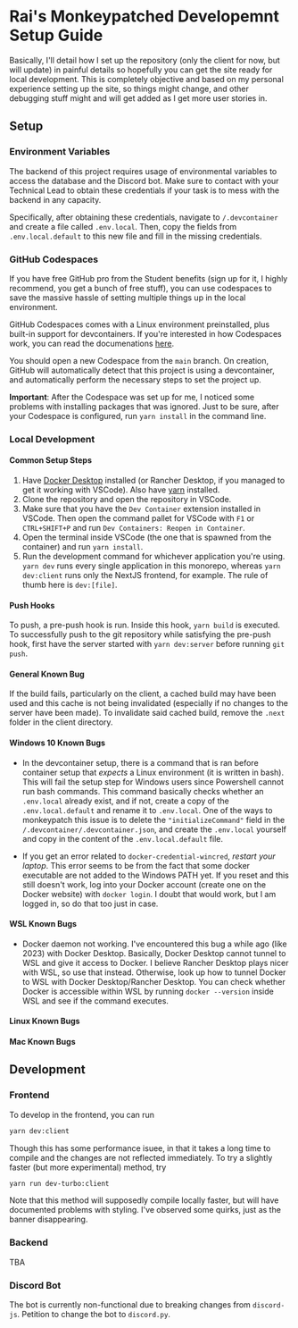 # Rai's Monkeypatched Developemnt Setup Guide

Basically, I'll detail how I set up the repository (only the client for now, but will update) in painful details so hopefully you can get the site ready for local development. This is completely objective and based on my personal experience setting up the site, so things might change, and other debugging stuff might and will get added as I get more user stories in.

## Setup

### Environment Variables

The backend of this project requires usage of environmental variables to access the database and the Discord bot. Make sure to contact with your Technical Lead to obtain these credentials if your task is to mess with the backend in any capacity.

Specifically, after obtaining these credentials, navigate to `/.devcontainer` and create a file called `.env.local`. Then, copy the fields from `.env.local.default` to this new file and fill in the missing credentials.

### GitHub Codespaces

If you have free GitHub pro from the Student benefits (sign up for it, I highly recommend, you get a bunch of free stuff), you can use codespaces to save the massive hassle of setting multiple things up in the local environment.

GitHub Codespaces comes with a Linux environment preinstalled, plus built-in support for devcontainers. If you're interested in how Codespaces work, you can read the documenations [here](https://docs.github.com/en/codespaces/overview).

You should open a new Codespace from the `main` branch. On creation, GitHub will automatically detect that this project is using a devcontainer, and automatically perform the necessary steps to set the project up.

**Important**: After the Codespace was set up for me, I noticed some problems with installing packages that was ignored. Just to be sure, after your Codespace is configured, run `yarn install` in the command line.

### Local Development

#### Common Setup Steps

1. Have [Docker Desktop](https://www.docker.com/products/docker-desktop/) installed (or Rancher Desktop, if you managed to get it working with VSCode). Also have [yarn](https://yarnpkg.com/getting-started/install) installed.
2. Clone the repository and open the repository in VSCode.
3. Make sure that you have the `Dev Container` extension installed in VSCode. Then open the command pallet for VSCode with `F1` or `CTRL+SHIFT+P` and run `Dev Containers: Reopen in Container`.
4. Open the terminal inside VSCode (the one that is spawned from the container) and run `yarn install`.
5. Run the development command for whichever application you're using. `yarn dev` runs every single application in this monorepo, whereas `yarn dev:client` runs only the NextJS frontend, for example. The rule of thumb here is `dev:[file]`.

#### Push Hooks

To push, a pre-push hook is run. Inside this hook, `yarn build` is executed. To successfully push to the git repository while satisfying the pre-push hook, first have the server started with `yarn dev:server` before running `git push`.

#### General Known Bug

If the build fails, particularly on the client, a cached build may have been used and this cache is not being invalidated (especially if no changes to the server have been made). To invalidate said cached build, remove the `.next` folder in the client directory.

#### Windows 10 Known Bugs

- In the devcontainer setup, there is a command that is ran before container setup that *expects* a Linux environment (it is written in bash). This will fail the setup step for Windows users since Powershell cannot run bash commands. This command basically checks whether an `.env.local` already exist, and if not, create a copy of the `.env.local.default` and rename it to `.env.local`. One of the ways to monkeypatch this issue is to delete the `"initializeCommand"` field in the `/.devcontainer/.devcontainer.json`, and create the `.env.local` yourself and copy in the content of the `.env.local.default` file.

- If you get an error related to `docker-credential-wincred`, *restart your laptop*. This error seems to be from the fact that some docker executable are not added to the Windows PATH yet. If you reset and this still doesn't work, log into your Docker account (create one on the Docker website) with `docker login`. I doubt that would work, but I am logged in, so do that too just in case.

#### WSL Known Bugs

- Docker daemon not working. I've encountered this bug a while ago (like 2023) with Docker Desktop. Basically, Docker Desktop cannot tunnel to WSL and give it access to Docker. I believe Rancher Desktop plays nicer with WSL, so use that instead. Otherwise, look up how to tunnel Docker to WSL with Docker Desktop/Rancher Desktop. You can check whether Docker is accessible within WSL by running `docker --version` inside WSL and see if the command executes.

#### Linux Known Bugs

#### Mac Known Bugs

## Development

### Frontend

To develop in the frontend, you can run

```bash
yarn dev:client
```

Though this has some performance isuee, in that it takes a long time to compile and the changes are not reflected immediately. To try a slightly faster (but more experimental) method, try

```bash
yarn run dev-turbo:client
```

Note that this method will supposedly compile locally faster, but will have documented problems with styling. I've observed some quirks, just as the banner disappearing.

### Backend

TBA

### Discord Bot

The bot is currently non-functional due to breaking changes from `discord-js`. Petition to change the bot to `discord.py`.
